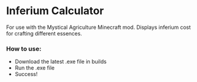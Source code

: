 # Inferium Calculator
For use with the Mystical Agriculture Minecraft mod. Displays inferium cost for crafting different essences.

### How to use:
- Download the latest .exe file in builds
- Run the .exe file
- Success!
